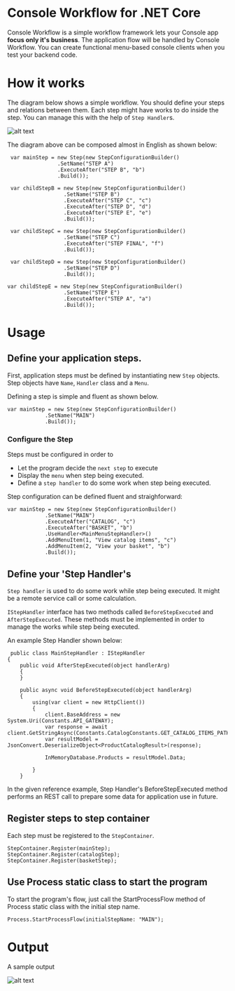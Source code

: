 
# Console Workflow for .NET Core

Console Workflow is a simple workflow framework lets your Console app **focus only it's business**. The application flow  will be handled by Console Workflow. You can create functional menu-based console clients when you test your backend code.    

# How it works

The diagram below shows a simple workflow. You should define your steps and relations between them. Each step might have works to do inside the step. You can manage this with the help of `Step Handler`s.

![alt text](https://i.ibb.co/6sn0y5C/workflow-diagram.png)

The diagram above can be composed almost in English as shown below:

     var mainStep = new Step(new StepConfigurationBuilder()
                    .SetName("STEP A")
                    .ExecuteAfter("STEP B", "b")
                    .Build());
                    
     var childStepB = new Step(new StepConfigurationBuilder()
                      .SetName("STEP B")
                      .ExecuteAfter("STEP C", "c")
                      .ExecuteAfter("STEP D", "d")
                      .ExecuteAfter("STEP E", "e")
                      .Build());
                      
     var childStepC = new Step(new StepConfigurationBuilder()
                      .SetName("STEP C")
                      .ExecuteAfter("STEP FINAL", "f")
                      .Build());
                      
     var childStepD = new Step(new StepConfigurationBuilder()
                      .SetName("STEP D")
                      .Build());
                      
    var childStepE = new Step(new StepConfigurationBuilder()
                      .SetName("STEP E")
                      .ExecuteAfter("STEP A", "a")
                      .Build());


# Usage

## Define your application steps.
First, application steps must be defined by instantiating new `Step` objects. Step objects have `Name`, `Handler` class and a `Menu`.

Defining a step is simple and fluent as shown below.

    var mainStep = new Step(new StepConfigurationBuilder()
                .SetName("MAIN")
                .Build());
 
 ### Configure the Step
 Steps must be configured in order to
 - Let the program decide the `next step` to execute
 - Display the `menu` when step being executed.
 - Define a `step handler` to do some work when step being executed.

Step configuration can be defined fluent and straighforward:
 

    var mainStep = new Step(new StepConfigurationBuilder()
                .SetName("MAIN")
                .ExecuteAfter("CATALOG", "c")
                .ExecuteAfter("BASKET", "b")            
                .UseHandler<MainMenuStepHandler>()
                .AddMenuItem(1, "View catalog items", "c")
                .AddMenuItem(2, "View your basket", "b")
                .Build());
                
 ## Define your 'Step Handler's
 `Step handler` is used to do some work while step being executed. It might be a remote service call or some calculation. 

`IStepHandler` interface has two methods called `BeforeStepExecuted` and `AfterStepExecuted`. These methods must be implemented in order to manage the works while step being executed.

An example Step Handler shown below:


     public class MainStepHandler : IStepHandler
    {
        public void AfterStepExecuted(object handlerArg)
        {
        }

        public async void BeforeStepExecuted(object handlerArg)
        {
            using(var client = new HttpClient())
            {
                client.BaseAddress = new System.Uri(Constants.API_GATEWAY);
                var response = await client.GetStringAsync(Constants.CatalogConstants.GET_CATALOG_ITEMS_PATH);
                var resultModel = JsonConvert.DeserializeObject<ProductCatalogResult>(response);

                InMemoryDatabase.Products = resultModel.Data;
            
            }                    
        }

In the given reference example, Step Handler's BeforeStepExecuted method performs an REST call to prepare some data for application use in future.

## Register steps to step container
Each step must be registered to the `StepContainer`. 

    
    StepContainer.Register(mainStep);
    StepContainer.Register(catalogStep);
    StepContainer.Register(basketStep);


## Use Process static class to start the program
To start the program's flow, just call the StartProcessFlow method of Process static class with the initial step name.

    Process.StartProcessFlow(initialStepName: "MAIN");

# Output
A sample output 

![alt text](https://i.ibb.co/VBKrcx9/sample-output.png)
